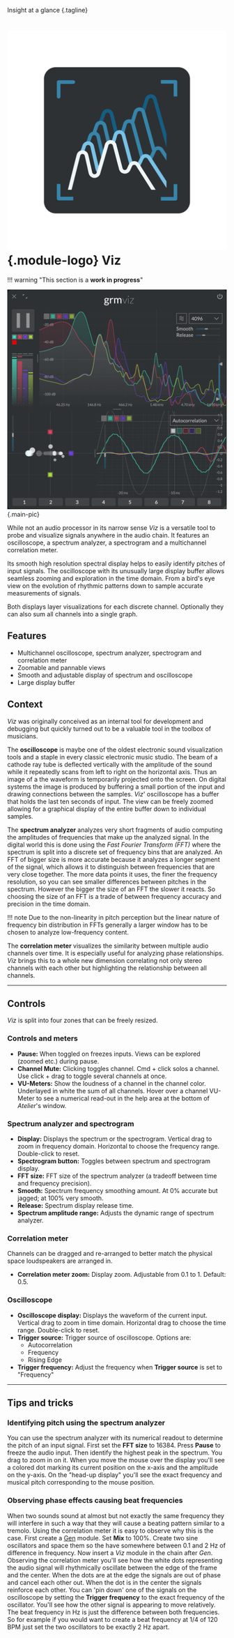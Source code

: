 Insight at a glance
{.tagline}

# ![](../assets/images/modules/viz/viz.svg){.module-logo} Viz

!!! warning "This section is a **work in progress**"

![Screenshot of the Viz module](../assets/images/modules/viz/viz.png){.main-pic}

While not an audio processor in its narrow sense _Viz_ is a versatile tool to probe and visualize signals anywhere in the audio chain. It features an oscilloscope, a spectrum analyzer, a spectrogram and a multichannel correlation meter.

Its smooth high resolution spectral display helps to easily identify pitches of input signals. The oscilloscope with its unusually large display buffer allows seamless zooming and exploration in the time domain. From a bird's eye view on the evolution of rhythmic patterns down to sample accurate measurements of signals.

Both displays layer visualizations for each discrete channel. Optionally they can also sum all channels into a single graph.

## Features

- Multichannel oscilloscope, spectrum analyzer, spectrogram and correlation meter
- Zoomable and pannable views
- Smooth and adjustable display of spectrum and oscilloscope
- Large display buffer

## Context

_Viz_ was originally conceived as an internal tool for development and debugging but quickly turned out to be a valuable tool in the toolbox of musicians.

The **oscilloscope** is maybe one of the oldest electronic sound visualization tools and a staple in every classic electronic music studio. The beam of a cathode ray tube is deflected vertically with the amplitude of the sound while it repeatedly scans from left to right on the horizontal axis. Thus an image of a the waveform is temporarily projected onto the screen. On digital systems the image is produced by buffering a small portion of the input and drawing connections between the samples. _Viz_' oscilloscope has a buffer that holds the last ten seconds of input. The view can be freely zoomed allowing for a graphical display of the entire buffer down to individual samples.

The **spectrum analyzer** analyzes very short fragments of audio computing the amplitudes of frequencies that make up the analyzed signal. In the digital world this is done using the _Fast Fourier Transform (FFT)_ where the spectrum is split into a discrete set of frequency bins that are analyzed. An FFT of bigger size is more accurate because it analyzes a longer segment of the signal, which allows it to distinguish between frequencies that are very close together. The more data points it uses, the finer the frequency resolution, so you can see smaller differences between pitches in the spectrum. However the bigger the size of an FFT the slower it reacts. So choosing the size of an FFT is a trade of between frequency accuracy and precision in the time domain.

!!! note
    Due to the non-linearity in pitch perception but the linear nature of frequency bin distribution in FFTs generally a larger window has to be chosen to analyze low-frequency content.

The **correlation meter** visualizes the similarity between multiple audio channels over time. It is especially useful for analyzing phase relationships. _Viz_ brings this to a whole new dimension correlating not only stereo channels with each other but highlighting the relationship between all channels. 

---

## Controls

_Viz_ is split into four zones that can be freely resized. 

### Controls and meters

- **Pause:** When toggled on freezes inputs. Views can be explored (zoomed etc.) during pause.
- **Channel Mute:** Clicking toggles channel. Cmd + click solos a channel. Use click + drag to toggle several channels at once.
- **VU-Meters:** Show the loudness of a channel in the channel color. Underlayed in white the sum of all channels. Hover over a channel VU-Meter to see a numerical read-out in the help area at the bottom of _Atelier_'s window.

### Spectrum analyzer and spectrogram

- **Display:** Displays the spectrum or the spectrogram. Vertical drag to zoom in frequency domain. Horizontal to choose the frequency range. Double-click to reset.
- **Spectrogram button:** Toggles between spectrum and spectrogram display.
- **FFT size:** FFT size of the spectrum analyzer (a tradeoff between time and frequency precision).
- **Smooth:** Spectrum frequency smoothing amount. At 0% accurate but jagged; at 100% very smooth.
- **Release:** Spectrum display release time.
- **Spectrum amplitude range:** Adjusts the dynamic range of spectrum analyzer.

### Correlation meter

Channels can be dragged and re-arranged to better match the physical space loudspeakers are arranged in.

- **Correlation meter zoom:** Display zoom. Adjustable from 0.1 to 1. Default: 0.5.

### Oscilloscope

- **Oscilloscope display:** Displays the waveform of the current input. Vertical drag to zoom in time domain. Horizontal drag to choose the time range. Double-click to reset.
- **Trigger source:** Trigger source of oscilloscope. Options are:
    - Autocorrelation
    - Frequency
    - Rising Edge
- **Trigger frequency:** Adjust the frequency when **Trigger source** is set to "Frequency"

---

## Tips and tricks

### Identifying pitch using the spectrum analyzer

You can use the spectrum analyzer with its numerical readout to determine the pitch of an input signal. First set the **FFT size** to 16384. Press **Pause** to freeze the audio input. Then identify the highest peak in the spectrum. You drag to zoom in on it. When you move the mouse over the display you'll see a colored dot marking its current position on the x-axis and the amplitude on the y-axis. On the "head-up display" you'll see the exact frequency and musical pitch corresponding to the mouse position.

### Observing phase effects causing beat frequencies

When two sounds sound at almost but not exactly the same frequency they will interfere in such a way that they will cause a beating pattern similar to a tremolo. Using the correlation meter it is easy to observe why this is the case. First create a [Gen](gen.md) module. Set **Mix** to 100%. Create two sine oscillators and space them so the have somewhere between 0.1 and 2 Hz of difference in frequency. Now insert a _Viz_ module in the chain after _Gen_. Observing the correlation meter you'll see how the white dots representing the audio signal will rhythmically oscillate between the edge of the frame and the center. When the dots are at the edge the signals are out of phase and cancel each other out. When the dot is in the center the signals reinforce each other. You can 'pin down' one of the signals on the oscilloscope by setting the **Trigger frequency** to the exact frequency of the oscillator. You'll see how the other signal is appearing to move relatively. The beat frequency in Hz is just the difference between both frequencies. So for example if you would want to create a beat frequency at 1/4 of 120 BPM just set the two oscillators to be exactly 2 Hz apart.